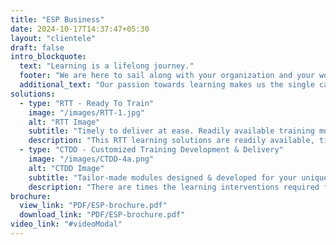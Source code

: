 ```yaml
---
title: "ESP Business"
date: 2024-10-17T14:37:47+05:30
layout: "clientele"
draft: false
intro_blockquote:
  text: "Learning is a lifelong journey."
  footer: "We are here to sail along with your organization and your workforce..."
  additional_text: "Our passion towards learning makes us the single candle awaiting to spread the light and make the space bright."
solutions:
  - type: "RTT - Ready To Train"
    image: "/images/RTT-1.jpg"
    alt: "RTT Image"
    subtitle: "Timely to deliver at ease. Readily available training modules for business setting..."
    description: "This RTT learning solutions are readily available, time tested, matured, refined, meets the urgent & critical learning needs of the client business."
  - type: "CTDD - Customized Training Development & Delivery"
    image: "/images/CTDD-4a.png"
    alt: "CTDD Image"
    subtitle: "Tailor-made modules designed & developed for your unique & specific needs..."
    description: "There are times the learning interventions required for your business may be unique & distinct. In such cases our competent training needs assessment team will initiate a study to ascertain your apt needs. For that study we will interact with your appropriate stakeholders and come with a road map to design, develop & deliver learning solutions with start to end clarity."
brochure:
  view_link: "PDF/ESP-brochure.pdf"
  download_link: "PDF/ESP-brochure.pdf"
video_link: "#videoModal"
---
```

